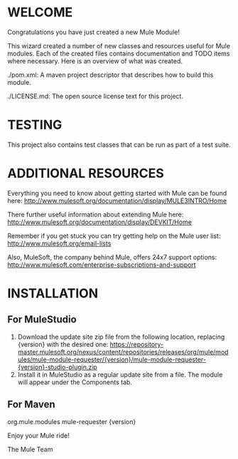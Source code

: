
WELCOME
=======
Congratulations you have just created a new Mule Module!

This wizard created a number of new classes and resources useful for Mule
modules.  Each of the created files contains documentation and TODO
items where necessary.  Here is an overview of what was created.

./pom.xml:
A maven project descriptor that describes how to build this module.

./LICENSE.md:
The open source license text for this project.

TESTING
=======

This  project also contains test classes that can be run as part of a test
suite.

ADDITIONAL RESOURCES
====================
Everything you need to know about getting started with Mule can be found here:
http://www.mulesoft.org/documentation/display/MULE3INTRO/Home

There further useful information about extending Mule here:
http://www.mulesoft.org/documentation/display/DEVKIT/Home

Remember if you get stuck you can try getting help on the Mule user list:
http://www.mulesoft.org/email-lists

Also, MuleSoft, the company behind Mule, offers 24x7 support options:
http://www.mulesoft.com/enterprise-subscriptions-and-support

INSTALLATION
============
For MuleStudio
--------------
1. Download the update site zip file from the following location, replacing {version} with the desired one:
https://repository-master.mulesoft.org/nexus/content/repositories/releases/org/mule/modules/mule-module-requester/{version}/mule-module-requester-{version}-studio-plugin.zip
2. Install it in MuleStudio as a regular update site from a file. The module will appear under the Components tab.

For Maven
---------
<dependency>
    <groupId>org.mule.modules</groupId>
    <artifactId>mule-requester</artifactId>
    <version>{version}</version>        
</dependency>  

Enjoy your Mule ride!

The Mule Team
